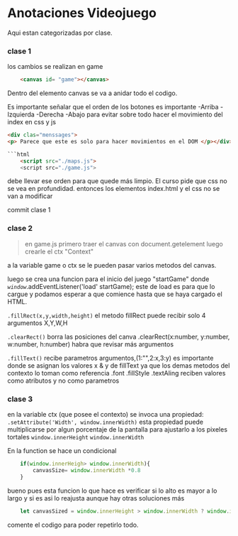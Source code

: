 
# Anotaciones Videojuego 
Aqui estan categorizadas por clase. 

### clase 1 
los cambios se realizan en game
```html
    <canvas id= "game"></canvas>
```
Dentro del elemento canvas se va a anidar todo el codigo.

Es importante señalar que el orden de los botones es importante
    -Arriba
    -Izquierda
    -Derecha
    -Abajo
para evitar sobre todo hacer el movimiento del index en css y js

```html
<div clas="menssages">
<p> Parece que este es solo para hacer movimientos en el DOM </p></div>```

```html
    <script src="./maps.js">
    <script src="./game.js">
```
debe llevar ese orden para que quede más limpio. El curso pide que css no se vea en profundidad. entonces los elementos index.html y el css no se van a modificar
<!-- se importan las clases, contenedores y clases del html asi como los estilos de css de momento sin cambios -->
commit clase 1

### clase 2
> en game.js
primero traer el canvas con document.getelement
luego crearle el ctx "Context"  

a la variable game o ctx se le pueden pasar varios metodos del canvas.

luego se crea una funcion para el inicio del juego "startGame" donde *`window`*.addEventListener('load' startGame);
este de load es para que lo cargue y podamos esperar a que comience hasta que se haya cargado el HTML.

`.fillRect(x,y,width,height)`
el metodo fillRect puede recibir solo 4 argumentos X,Y,W,H   

`.clearRect()`
borra las posiciones del canva .clearRect(x:number, y:number, w:number, h:number) habra que revisar más argumentos

`.fillText()`
recibe parametros argumentos,(1:"",2:x,3:y) es importante donde se asignan los valores x & y de fillText ya que los demas metodos del contexto lo toman como referencia
.font .fillStyle .textAling 
reciben valores como atributos y no como parametros 

### clase 3
en la variable ctx (que posee el contexto)
se invoca una propiedad: 
`.setAttribute('Width', window.innerWidth)`
esta propiedad puede multiplicarse por algun porcentaje de la pantalla para ajustarlo a los pixeles tortales
`window.innerHeight` `window.innerWidth`

En la function se hace un condicional
```JavaScript
    if(window.innerHeigh> window.innerWidth){
        canvasSize= window.innerWidth *0.8
    }
```
bueno pues esta funcion lo que hace es verificar si lo alto es mayor a lo largo y si es asi lo reajusta aunque hay otras soluciones más 
```JavaScript
    let canvasSized = window.innerHeight > window.innerWidth ? window.innerWidth * 0.8 : window.innerHeight * 0.9
```
comente el codigo para poder repetirlo todo.